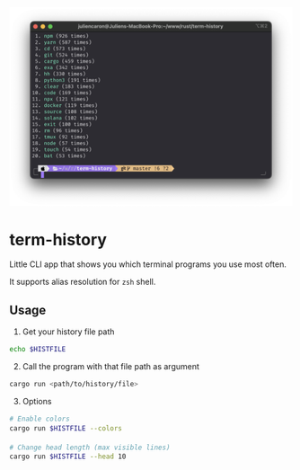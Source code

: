 ![Screenshot](./Screenshot.png)

# term-history

Little CLI app that shows you which terminal programs you use most often.

It supports alias resolution for `zsh` shell.

## Usage

1. Get your history file path

```bash
echo $HISTFILE
```

2. Call the program with that file path as argument

```bash
cargo run <path/to/history/file>
```

3. Options

```bash
# Enable colors
cargo run $HISTFILE --colors

# Change head length (max visible lines)
cargo run $HISTFILE --head 10
```

